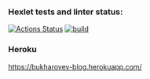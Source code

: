 ### Hexlet tests and linter status:
[![Actions Status](https://github.com/bukharovev/rails-project-lvl2/workflows/hexlet-check/badge.svg)](https://github.com/bukharovev/rails-project-lvl2/actions)
[![build](https://github.com/bukharovev/rails-project-lvl2/actions/workflows/main.yml/badge.svg?branch=main)](https://github.com/bukharovev/rails-project-lvl2/actions/workflows/main.yml)

### Heroku
https://bukharovev-blog.herokuapp.com/